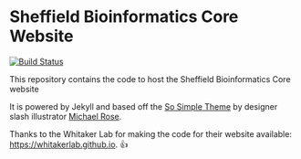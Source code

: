 # Sheffield Bioinformatics Core Website

[![Build Status](https://api.travis-ci.org/sheffield-bioinformatics-core/sheffield-bioinformatics-core.github.io.svg?branch=master)](https://travis-ci.org/sheffield-bioinformatics-core/sheffield-bioinformatics-core.github.io)

This repository contains the code to host the Sheffield Bioinformatics Core website

It is powered by Jekyll and based off the [So Simple Theme](http://mmistakes.github.io/so-simple-theme) by designer slash illustrator [Michael Rose](http://mademistakes.com). 

Thanks to the Whitaker Lab for making the code for their website available: https://whitakerlab.github.io. :+1:
